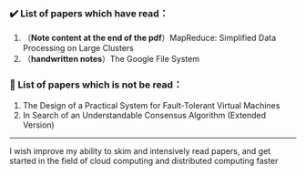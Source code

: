 ### :heavy_check_mark: List of papers which have read：
1. （**Note content at the end of the pdf**）MapReduce: Simplified Data Processing on Large Clusters
2. （**handwritten notes**）The Google File System

### :calendar: List of papers which is not be read：
1. The Design of a Practical System for Fault-Tolerant Virtual Machines
2. In Search of an Understandable Consensus Algorithm (Extended Version)

---
I wish improve my ability to skim and intensively read papers, and get started in the field of cloud computing and distributed computing faster